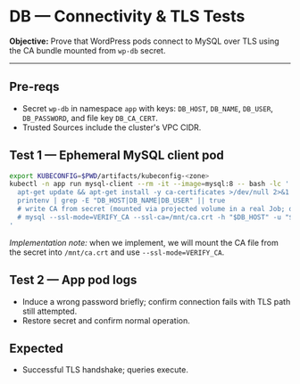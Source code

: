 # DB — Connectivity & TLS Tests

**Objective:** Prove that WordPress pods connect to MySQL over TLS using the CA bundle mounted from `wp-db` secret.

---

## Pre-reqs
- Secret `wp-db` in namespace `app` with keys: `DB_HOST`, `DB_NAME`, `DB_USER`, `DB_PASSWORD`, and file key `DB_CA_CERT`.
- Trusted Sources include the cluster's VPC CIDR.

## Test 1 — Ephemeral MySQL client pod
```bash
export KUBECONFIG=$PWD/artifacts/kubeconfig-<zone>
kubectl -n app run mysql-client --rm -it --image=mysql:8 -- bash -lc '
  apt-get update && apt-get install -y ca-certificates >/dev/null 2>&1 || true
  printenv | grep -E "DB_HOST|DB_NAME|DB_USER" || true
  # write CA from secret (mounted via projected volume in a real Job; doc-first uses inline example)
  # mysql --ssl-mode=VERIFY_CA --ssl-ca=/mnt/ca.crt -h "$DB_HOST" -u "$DB_USER" -p"$DB_PASSWORD" "$DB_NAME" -e "SELECT NOW();"
'
```
*Implementation note:* when we implement, we will mount the CA file from the secret into `/mnt/ca.crt` and use `--ssl-mode=VERIFY_CA`.

## Test 2 — App pod logs
- Induce a wrong password briefly; confirm connection fails with TLS path still attempted.
- Restore secret and confirm normal operation.

## Expected
- Successful TLS handshake; queries execute.
